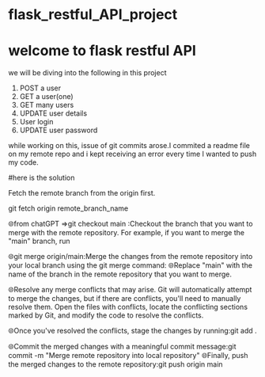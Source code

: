 # flask_restful_API_project

# welcome to flask restful API

we will be diving into the following in this project

1. POST a user
2. GET a user(one)
3. GET many users
4. UPDATE user details
5. User login
6. UPDATE user password

while working on this, issue of git commits arose.I commited a readme file on my remote repo and i kept receiving an error every time I wanted to push my code.

#here is the solution

Fetch the remote branch from the origin first.

git fetch origin remote_branch_name

🌐from chatGPT =>git checkout main :Checkout the branch that you want to merge with the remote repository. For example, if you want to merge the "main" branch, run

🌐git merge origin/main:Merge the changes from the remote repository into your local branch using the git merge command:
🌐Replace "main" with the name of the branch in the remote repository that you want to merge.

🌐Resolve any merge conflicts that may arise. Git will automatically attempt to merge the changes, but if there are conflicts, you'll need to manually resolve them. Open the files with conflicts, locate the conflicting sections marked by Git, and modify the code to resolve the conflicts.

🌐Once you've resolved the conflicts, stage the changes by running:git add .

🌐Commit the merged changes with a meaningful commit message:git commit -m "Merge remote repository into local repository"
🌐Finally, push the merged changes to the remote repository:git push origin main

